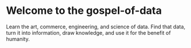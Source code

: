 # Welcome to the gospel-of-data
Learn the art, commerce, engineering, and science of data. Find that data, turn it into information, draw knowledge, and use it for the benefit of humanity.

